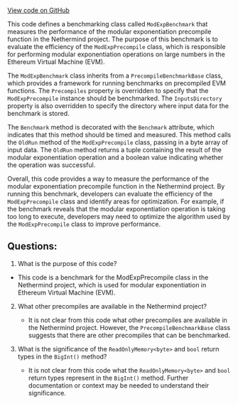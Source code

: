 [View code on GitHub](https://github.com/nethermindeth/nethermind/Nethermind.Precompiles.Benchmark/ModExpBenchmark.cs)

This code defines a benchmarking class called `ModExpBenchmark` that measures the performance of the modular exponentiation precompile function in the Nethermind project. The purpose of this benchmark is to evaluate the efficiency of the `ModExpPrecompile` class, which is responsible for performing modular exponentiation operations on large numbers in the Ethereum Virtual Machine (EVM).

The `ModExpBenchmark` class inherits from a `PrecompileBenchmarkBase` class, which provides a framework for running benchmarks on precompiled EVM functions. The `Precompiles` property is overridden to specify that the `ModExpPrecompile` instance should be benchmarked. The `InputsDirectory` property is also overridden to specify the directory where input data for the benchmark is stored.

The `Benchmark` method is decorated with the `Benchmark` attribute, which indicates that this method should be timed and measured. This method calls the `OldRun` method of the `ModExpPrecompile` class, passing in a byte array of input data. The `OldRun` method returns a tuple containing the result of the modular exponentiation operation and a boolean value indicating whether the operation was successful.

Overall, this code provides a way to measure the performance of the modular exponentiation precompile function in the Nethermind project. By running this benchmark, developers can evaluate the efficiency of the `ModExpPrecompile` class and identify areas for optimization. For example, if the benchmark reveals that the modular exponentiation operation is taking too long to execute, developers may need to optimize the algorithm used by the `ModExpPrecompile` class to improve performance.
## Questions: 
 1. What is the purpose of this code?
   - This code is a benchmark for the ModExpPrecompile class in the Nethermind project, which is used for modular exponentiation in Ethereum Virtual Machine (EVM).

2. What other precompiles are available in the Nethermind project?
   - It is not clear from this code what other precompiles are available in the Nethermind project. However, the `PrecompileBenchmarkBase` class suggests that there are other precompiles that can be benchmarked.

3. What is the significance of the `ReadOnlyMemory<byte>` and `bool` return types in the `BigInt()` method?
   - It is not clear from this code what the `ReadOnlyMemory<byte>` and `bool` return types represent in the `BigInt()` method. Further documentation or context may be needed to understand their significance.